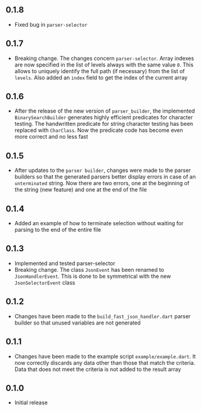 ## 0.1.8

- Fixed bug in `parser-selector`

## 0.1.7

- Breaking change. The changes concern `parser-selector`. Array indexes are now specified in the list of levels always with the same value `0`. This allows to uniquely identify the full path (if necessary) from the list of `levels`. Also added an `index` field to get the index of the current array

## 0.1.6

- After the release of the new version of `parser_builder`, the implemented `BinarySearchBuilder` generates highly efficient predicates for character testing. The handwritten predicate for string character testing has been replaced with `CharClass`. Now the predicate code has become even more correct and no less fast

## 0.1.5

- After updates to the `parser builder`, changes were made to the parser builders so that the generated parsers better display errors in case of an `unterminated` string. Now there are two errors, one at the beginning of the string (new feature) and one at the end of the file

## 0.1.4

- Added an example of how to terminate selection without waiting for parsing to the end of the entire file

## 0.1.3

- Implemented and tested parser-selector
- Breaking change. The class `JsonEvent` has been renamed to `JsonHandlerEvent`. This is done to be symmetrical with the new `JsonSelectorEvent` class

## 0.1.2

- Changes have been made to the `build_fast_json_handler.dart` parser builder so that unused variables are not generated

## 0.1.1

- Changes have been made to the example script `example/example.dart`. It now correctly discards any data other than those that match the criteria. Data that does not meet the criteria is not added to the result array

## 0.1.0

- Initial release